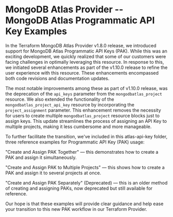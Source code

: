 # MongoDB Atlas Provider -- MongoDB Atlas Programmatic API Key Examples 

In the Terraform MongoDB Atlas Provider v1.8.0 release, we introduced support for MongoDB Atlas Programmatic API Keys (PAK). While this was an exciting development, we quickly realized that some of our customers were facing challenges in optimally leveraging this resource. In response to this, we initiated several enhancements as part of the v1.10.0 release to refine the user experience with this resource. These enhancements encompassed both code revisions and documentation updates.

The most notable improvements among these as part of v1.10.0 release, was the deprecation of the `api_keys` parameter from the `mongodbatlas_project` resource. We also extended the functionality of the `mongodbatlas_project_api_key` resource by incorporating the `project_assignment` parameter. This enhancement removes the necessity for users to create multiple `mongodbatlas_project` resource blocks just to assign keys. This update streamlines the process of assigning an API Key to multiple projects, making it less cumbersome and more manageable.

To further facilitate the transition, we've included in this atlas-api-key folder, three reference examples for Programmatic API Key (PAK) usage:

"Create and Assign PAK Together" — this demonstrates how to create a PAK and assign it simultaneously.

"Create and Assign PAK to Multiple Projects" — this shows how to create a PAK and assign it to several projects at once.

"Create and Assign PAK Separately" (Deprecated) — this is an older method of creating and assigning PAKs, now deprecated but still available for reference.

Our hope is that these examples will provide clear guidance and help ease your transition to this new PAK workflow in our Terraform Provider.

